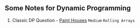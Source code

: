 ## Some Notes for Dynamic Programming

1. Classic DP Question - [Paint Houses](./paint-house.py) `Medium` `Rolling Arrays`
